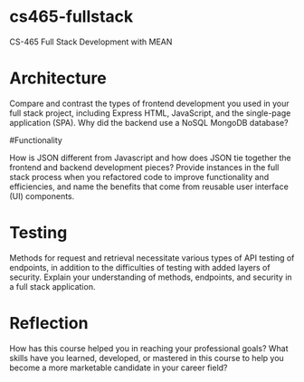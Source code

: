 # cs465-fullstack
CS-465 Full Stack Development with MEAN


# Architecture

Compare and contrast the types of frontend development you used in your full stack project, including Express HTML, JavaScript, and the single-page application (SPA).
Why did the backend use a NoSQL MongoDB database?


#Functionality

How is JSON different from Javascript and how does JSON tie together the frontend and backend development pieces?
Provide instances in the full stack process when you refactored code to improve functionality and efficiencies, and name the benefits that come from reusable user interface (UI) components.


# Testing

Methods for request and retrieval necessitate various types of API testing of endpoints, in addition to the difficulties of testing with added layers of security. Explain your understanding of methods, endpoints, and security in a full stack application.


# Reflection

How has this course helped you in reaching your professional goals? What skills have you learned, developed, or mastered in this course to help you become a more marketable candidate in your career field?

